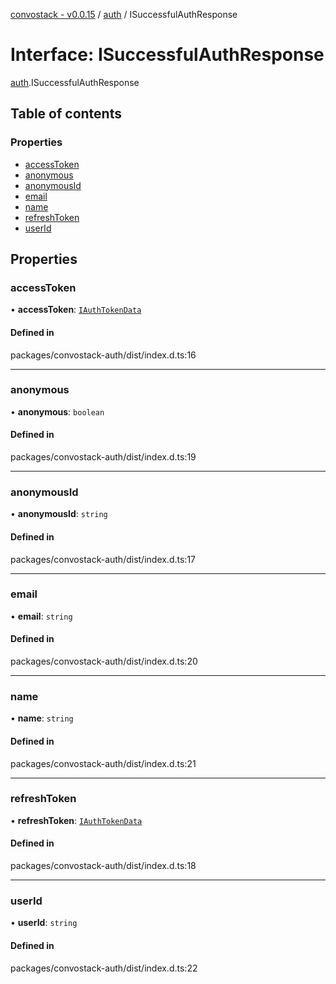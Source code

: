 [convostack - v0.0.15](../README.md) / [auth](../modules/auth.md) / ISuccessfulAuthResponse

# Interface: ISuccessfulAuthResponse

[auth](../modules/auth.md).ISuccessfulAuthResponse

## Table of contents

### Properties

- [accessToken](auth.ISuccessfulAuthResponse.md#accesstoken)
- [anonymous](auth.ISuccessfulAuthResponse.md#anonymous)
- [anonymousId](auth.ISuccessfulAuthResponse.md#anonymousid)
- [email](auth.ISuccessfulAuthResponse.md#email)
- [name](auth.ISuccessfulAuthResponse.md#name)
- [refreshToken](auth.ISuccessfulAuthResponse.md#refreshtoken)
- [userId](auth.ISuccessfulAuthResponse.md#userid)

## Properties

### accessToken

• **accessToken**: [`IAuthTokenData`](auth.IAuthTokenData.md)

#### Defined in

packages/convostack-auth/dist/index.d.ts:16

___

### anonymous

• **anonymous**: `boolean`

#### Defined in

packages/convostack-auth/dist/index.d.ts:19

___

### anonymousId

• **anonymousId**: `string`

#### Defined in

packages/convostack-auth/dist/index.d.ts:17

___

### email

• **email**: `string`

#### Defined in

packages/convostack-auth/dist/index.d.ts:20

___

### name

• **name**: `string`

#### Defined in

packages/convostack-auth/dist/index.d.ts:21

___

### refreshToken

• **refreshToken**: [`IAuthTokenData`](auth.IAuthTokenData.md)

#### Defined in

packages/convostack-auth/dist/index.d.ts:18

___

### userId

• **userId**: `string`

#### Defined in

packages/convostack-auth/dist/index.d.ts:22

